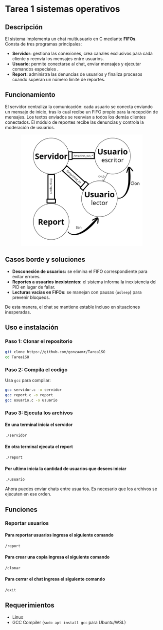 # Tarea 1 sistemas operativos

## Descripción

El sistema implementa un chat multiusuario en C mediante **FIFOs**.  
Consta de tres programas principales:

- **Servidor:** gestiona las conexiones, crea canales exclusivos para cada cliente y reenvía los mensajes entre usuarios.
- **Usuario:** permite conectarse al chat, enviar mensajes y ejecutar comandos especiales .
- **Report:** administra las denuncias de usuarios y finaliza procesos cuando superan un número límite de reportes.

## Funcionamiento

El servidor centraliza la comunicación: cada usuario se conecta enviando un mensaje de inicio, tras lo cual recibe un FIFO propio para la recepción de mensajes. Los textos enviados se reenvían a todos los demás clientes conectados. El módulo de reportes recibe las denuncias y controla la moderación de usuarios.
<p align="center">
  <img src="diagrama" alt="Texto alternativo" width="400">
</p>

## Casos borde y soluciones

- **Desconexión de usuarios:** se elimina el FIFO correspondiente para evitar errores.  
- **Reportes a usuarios inexistentes:** el sistema informa la inexistencia del PID en lugar de fallar.  
- **Lecturas vacías en FIFOs:** se manejan con pausas (`usleep`) para prevenir bloqueos.  

De esta manera, el chat se mantiene estable incluso en situaciones inesperadas.


## Uso e instalación 

### **Paso 1: Clonar el repositorio**  
```sh  
git clone https://github.com/gonzaamr/Tarea1SO
cd Tarea1SO 
```

### **Paso 2: Compila el codigo**  
Usa `gcc` para compilar:  
```sh  
gcc servidor.c -o servidor
gcc report.c -o report
gcc usuario.c -o usuario  
```

### **Paso 3: Ejecuta los archivos**  

#### **En una terminal inicia el servidor**  
```sh  
./servidor  
```

#### **En otra terminal ejecuta el report**  
```sh  
./report  
```

#### **Por ultimo inicia la cantidad de usuarios que desees iniciar**
```sh  
./usuario  
```
Ahora puedes enviar chats entre usuarios.
Es necesario que los archivos se ejecuten en ese orden.
## Funciones

### Reportar usuarios

#### Para reportar usuarios ingresa el siguiente comando
```sh  
/report  
```
#### Para crear una copia ingresa el siguiente comando
```sh  
/clonar  
```
#### Para cerrar el chat ingresa el siguiente comando
```sh  
/exit
```

##  Requerimientos  
- Linux   
- GCC Compiler (`sudo apt install gcc` para Ubuntu/WSL)  
